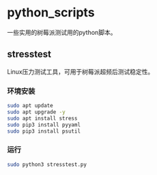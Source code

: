 # python_scripts
一些实用的树莓派测试用的python脚本。

## stresstest
Linux压力测试工具，可用于树莓派超频后测试稳定性。

### 环境安装
``` bash
sudo apt update
sudo apt upgrade -y
sudo apt install stress
sudo pip3 install pyyaml
sudo pip3 install psutil
```
### 运行
``` bash
sudo python3 stresstest.py
```
